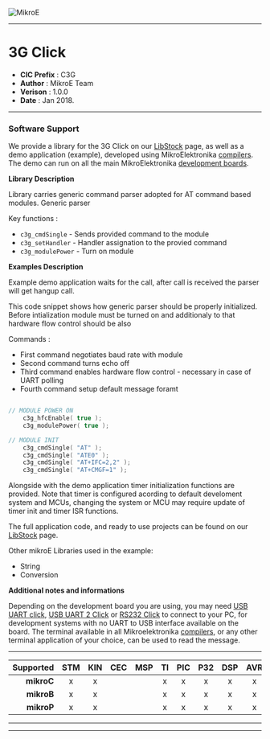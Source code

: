 ![MikroE](http://www.mikroe.com/img/designs/beta/logo_small.png)

---

# 3G Click

- **CIC Prefix**  : C3G
- **Author**      : MikroE Team
- **Verison**     : 1.0.0
- **Date**        : Jan 2018.

---

### Software Support

We provide a library for the 3G Click on our [LibStock](https://libstock.mikroe.com/projects/view/1802/3g-click) 
page, as well as a demo application (example), developed using MikroElektronika 
[compilers](http://shop.mikroe.com/compilers). The demo can run on all the main 
MikroElektronika [development boards](http://shop.mikroe.com/development-boards).

**Library Description**

Library carries generic command parser adopted for AT command based modules. 
Generic parser 

Key functions :

- ``` c3g_cmdSingle ``` - Sends provided command to the module
- ``` c3g_setHandler ``` - Handler assignation to the provied command
- ``` c3g_modulePower ``` - Turn on module

**Examples Description**

Example demo application waits for the call, after call is received the parser will 
get hangup call.

This code snippet shows how generic parser should be properly initialized. 
Before intialization module must be turned on and additionaly to that hardware 
flow control should be also 

Commands :
- First command negotiates baud rate with module
- Second command turns echo off 
- Third command enables hardware flow control - necessary in case of UART polling
- Fourth command setup default message foramt

```.c

// MODULE POWER ON
    c3g_hfcEnable( true );
    c3g_modulePower( true );

// MODULE INIT
    c3g_cmdSingle( "AT" );
    c3g_cmdSingle( "ATE0" );
    c3g_cmdSingle( "AT+IFC=2,2" );
    c3g_cmdSingle( "AT+CMGF=1" );

```

Alongside with the demo application timer initialization functions are provided.
Note that timer is configured acording to default develoment system and 
MCUs, changing the system or MCU may require update of timer init and timer ISR 
functions.

The full application code, and ready to use projects can be found on our 
[LibStock](https://libstock.mikroe.com/projects/view/1802/3g-click) page.

Other mikroE Libraries used in the example:

- String
- Conversion

**Additional notes and informations**

Depending on the development board you are using, you may need 
[USB UART click](http://shop.mikroe.com/usb-uart-click), 
[USB UART 2 Click](http://shop.mikroe.com/usb-uart-2-click) or 
[RS232 Click](http://shop.mikroe.com/rs232-click) to connect to your PC, for 
development systems with no UART to USB interface available on the board. The 
terminal available in all Mikroelektronika 
[compilers](http://shop.mikroe.com/compilers), or any other terminal application 
of your choice, can be used to read the message.

---

| **Supported** | STM | KIN | CEC | MSP | TI  | PIC | P32 | DSP | AVR | FT90x |
|--------------:|:---:|:---:|:---:|:---:|:---:|:---:|:---:|:---:|:---:|:-----:|
| **mikroC**    |  x  |  x  |     |     |  x  |  x  |  x  |  x  |  x  |   x   |
| **mikroB**    |  x  |  x  |     |     |  x  |  x  |  x  |  x  |  x  |   x   |
| **mikroP**    |  x  |  x  |     |     |  x  |  x  |  x  |  x  |  x  |   x   |

---
---
